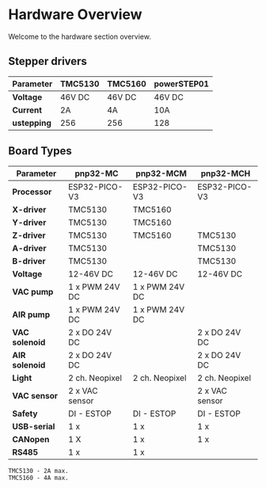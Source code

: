 # **Hardware Overview**

Welcome to the hardware section overview.

## **Stepper drivers**
| Parameter         |   **TMC5130**  |  **TMC5160**   |  **powerSTEP01**  |
|-------------------|-----------------|---------------|-------------------|
| **Voltage**       | 46V DC          | 46V DC        | 46V DC            |
| **Current**       | 2A              | 4A            | 10A               |
| **ustepping**     | 256             | 256           | 128               |


## **Board Types**

| Parameter         |   **pnp32-MC**  |  **pnp32-MCM**   |  **pnp32-MCH**  |
|-------------------|-----------------|------------------|-----------------|
| **Processor**     | ESP32-PICO-V3   | ESP32-PICO-V3    | ESP32-PICO-V3   |
| **X-driver**      | TMC5130         | TMC5160          |                 |
| **Y-driver**      | TMC5130         | TMC5160          |                 |
| **Z-driver**      | TMC5130         | TMC5160          | TMC5130         |
| **A-driver**      | TMC5130         |                  | TMC5130         |
| **B-driver**      | TMC5130         |                  | TMC5130         |
| **Voltage**       | 12-46V DC       | 12-46V DC        | 12-46V DC       |
| **VAC pump**      | 1 x PWM 24V DC  | 1 x PWM 24V DC   |                 |
| **AIR pump**      | 1 x PWM 24V DC  | 1 x PWM 24V DC   |                 |
| **VAC solenoid**  | 2 x DO 24V DC   |                  | 2 x DO 24V DC   |
| **AIR solenoid**  | 2 x DO 24V DC   |                  | 2 x DO 24V DC   |
| **Light**         | 2 ch. Neopixel  | 2 ch. Neopixel   | 2 ch. Neopixel  |
| **VAC sensor**    | 2 x VAC sensor  |                  | 2 x VAC sensor  |
| **Safety**        | DI - ESTOP      | DI - ESTOP       | DI - ESTOP      |
| **USB-serial**    | 1 x             | 1 x              | 1 x             |
| **CANopen**       | 1 X             | 1 x              | 1 x             |
| **RS485**         | 1 x             | 1 x              |                 |

    TMC5130 - 2A max.
    TMC5160 - 4A max.


